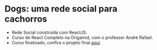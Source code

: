 # Dogs: uma rede social para cachorros
   * Rede Social construída com ReactJS.
   * Curso de React Completo na Origamid, com o professor André Rafael.
   * Curso finalizado, confira o projeto final [aqui](https://dogs-react-lucas-hmsc.vercel.app/).

